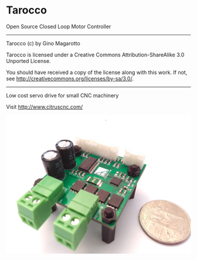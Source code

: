 # Tarocco
Open Source Closed Loop Motor Controller

----------------------------------------------------------------------
Tarocco (c) by Gino Magarotto

Tarocco is licensed under a
Creative Commons Attribution-ShareAlike 3.0 Unported License.

You should have received a copy of the license along with this
work.  If not, see <http://creativecommons.org/licenses/by-sa/3.0/>.

----------------------------------------------------------------------
Low cost servo drive for small CNC machinery

Visit http://www.citruscnc.com/

![drive](/Images/tarocco_p.jpg)
